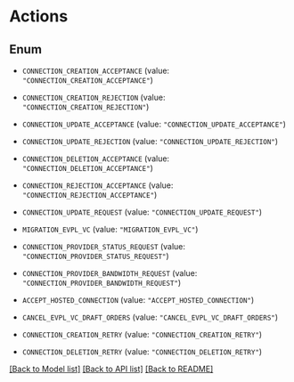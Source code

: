 # Actions

## Enum


* `CONNECTION_CREATION_ACCEPTANCE` (value: `"CONNECTION_CREATION_ACCEPTANCE"`)

* `CONNECTION_CREATION_REJECTION` (value: `"CONNECTION_CREATION_REJECTION"`)

* `CONNECTION_UPDATE_ACCEPTANCE` (value: `"CONNECTION_UPDATE_ACCEPTANCE"`)

* `CONNECTION_UPDATE_REJECTION` (value: `"CONNECTION_UPDATE_REJECTION"`)

* `CONNECTION_DELETION_ACCEPTANCE` (value: `"CONNECTION_DELETION_ACCEPTANCE"`)

* `CONNECTION_REJECTION_ACCEPTANCE` (value: `"CONNECTION_REJECTION_ACCEPTANCE"`)

* `CONNECTION_UPDATE_REQUEST` (value: `"CONNECTION_UPDATE_REQUEST"`)

* `MIGRATION_EVPL_VC` (value: `"MIGRATION_EVPL_VC"`)

* `CONNECTION_PROVIDER_STATUS_REQUEST` (value: `"CONNECTION_PROVIDER_STATUS_REQUEST"`)

* `CONNECTION_PROVIDER_BANDWIDTH_REQUEST` (value: `"CONNECTION_PROVIDER_BANDWIDTH_REQUEST"`)

* `ACCEPT_HOSTED_CONNECTION` (value: `"ACCEPT_HOSTED_CONNECTION"`)

* `CANCEL_EVPL_VC_DRAFT_ORDERS` (value: `"CANCEL_EVPL_VC_DRAFT_ORDERS"`)

* `CONNECTION_CREATION_RETRY` (value: `"CONNECTION_CREATION_RETRY"`)

* `CONNECTION_DELETION_RETRY` (value: `"CONNECTION_DELETION_RETRY"`)


[[Back to Model list]](../README.md#documentation-for-models) [[Back to API list]](../README.md#documentation-for-api-endpoints) [[Back to README]](../README.md)


